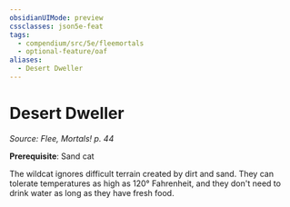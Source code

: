```yaml
---
obsidianUIMode: preview
cssclasses: json5e-feat
tags:
  - compendium/src/5e/fleemortals
  - optional-feature/oaf
aliases:
  - Desert Dweller
---
```

# Desert Dweller
*Source: Flee, Mortals! p. 44*  

**Prerequisite**: Sand cat

The wildcat ignores difficult terrain created by dirt and sand. They can tolerate temperatures as high as 120° Fahrenheit, and they don't need to drink water as long as they have fresh food.